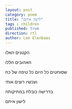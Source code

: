 ```yaml
---
layout: post
category: poem
title: "לישון איתם"
tags : children
published: true
direction: rtl
author: Lee Elenbaas
---
```


הקטנים האלו

האהובים הללו

שסוחטים כל היום כל טיפה של כח

ועכשיו רוצים אותי

בדרישה כובלת במתיקותה

לישון איתם
